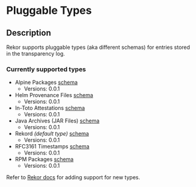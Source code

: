 # Pluggable Types

## Description

Rekor supports pluggable types (aka different schemas) for entries stored in the transparency log.

### Currently supported types

- Alpine Packages [schema](alpine/alpine_schema.json)
  - Versions: 0.0.1
- Helm Provenance Files [schema](helm/helm_schema.json)
  - Versions: 0.0.1
- In-Toto Attestations [schema](intoto/intoto_schema.json)
  - Versions: 0.0.1
- Java Archives (JAR Files) [schema](jar/jar_schema.json)
  - Versions: 0.0.1
- Rekord *(default type)* [schema](rekord/rekord_schema.json)
  - Versions: 0.0.1
- RFC3161 Timestamps [schema](rfc3161/rfc3161_schema.json)
  - Versions: 0.0.1
- RPM Packages [schema](rpm/rpm_schema.json)
  - Versions: 0.0.1

Refer to [Rekor docs](https://docs.sigstore.dev/rekor/plugable-types) for adding support for new types.
